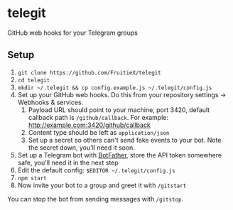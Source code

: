 # telegit
GitHub web hooks for your Telegram groups

## Setup
1. `git clone https://github.com/FruitieX/telegit`
2. `cd telegit`
3. `mkdir ~/.telegit && cp config.example.js ~/.telegit/config.js`
4. Set up your GitHub web hooks. Do this from your repository settings ->
   Webhooks & services.
   1. Payload URL should point to your machine, port 3420, default callback
      path is `/github/callback`. For example:
      http://example.com:3420/github/callback
   2. Content type should be left as `application/json`
   3. Set up a secret so others can't send fake events to your bot. Note
      the secret down, you'll need it soon.
5. Set up a Telegram bot with [BotFather](https://telegram.me/botfather),
   store the API token somewhere safe, you'll need it in the next step
6. Edit the default config: `$EDITOR ~/.telegit/config.js`
7. `npm start`
8. Now invite your bot to a group and greet it with `/gitstart`

You can stop the bot from sending messages with `/gitstop`.
